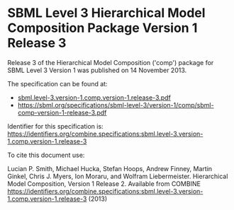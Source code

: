 # SBML Level 3 Hierarchical Model Composition Package Version 1 Release 3
Release 3 of the Hierarchical Model Composition ('comp') package for SBML Level 3 Version 1 was published on 14 November 2013.

The specification can be found at:

* [sbml.level-3.version-1.comp.version-1.release-3.pdf](./files/sbml.level-3.version-1.comp.version-1.release-3.pdf)
* https://sbml.org/specifications/sbml-level-3/version-1/comp/sbml-comp-version-1-release-3.pdf

Identifier for this specification is: https://identifiers.org/combine.specifications:sbml.level-3.version-1.comp.version-1.release-3

To cite this document use:

Lucian P. Smith, Michael Hucka, Stefan Hoops, Andrew Finney, Martin Ginkel, Chris J. Myers, Ion Moraru, and Wolfram Liebermeister. Hierarchical Model Composition, Version 1 Release 2. Available from COMBINE <https://identifiers.org/combine.specifications:sbml.level-3.version-1.comp.version-1.release-3> (2013)